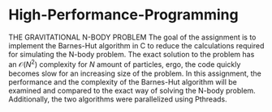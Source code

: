 # High-Performance-Programming
THE GRAVITATIONAL N-BODY PROBLEM 
The goal of the assignment is to implement the Barnes-Hut algorithm in C to reduce the calculations required for simulating the N-body problem. 
The exact solution to the problem has an $\mathcal{O}(N^2)$ complexity for $N$ amount of particles, ergo, the code quickly becomes slow for an increasing size of the problem. 
In this assignment, the performance and the complexity of the Barnes-Hut algorithm will be examined and compared to the exact way of solving the N-body problem. 
Additionally, the two algorithms were parallelized using Pthreads.
